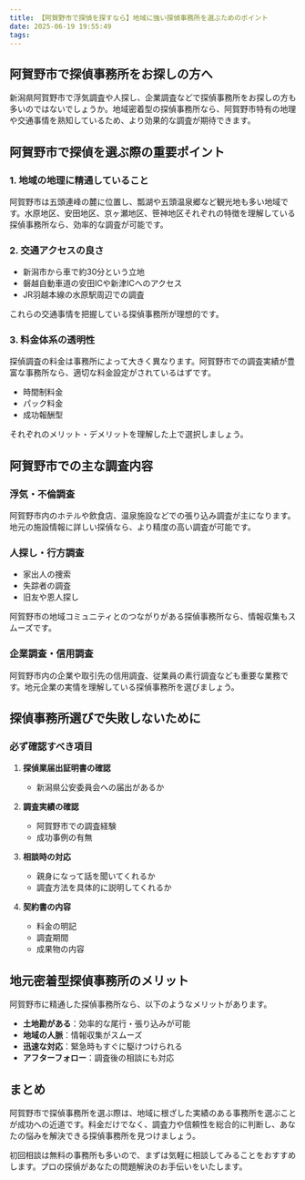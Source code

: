 ```yaml
---
title: 【阿賀野市で探偵を探すなら】地域に強い探偵事務所を選ぶためのポイント
date: 2025-06-19 19:55:49
tags:
---
```


## 阿賀野市で探偵事務所をお探しの方へ

新潟県阿賀野市で浮気調査や人探し、企業調査などで探偵事務所をお探しの方も多いのではないでしょうか。地域密着型の探偵事務所なら、阿賀野市特有の地理や交通事情を熟知しているため、より効果的な調査が期待できます。

## 阿賀野市で探偵を選ぶ際の重要ポイント

### 1. 地域の地理に精通していること

阿賀野市は五頭連峰の麓に位置し、瓢湖や五頭温泉郷など観光地も多い地域です。水原地区、安田地区、京ヶ瀬地区、笹神地区それぞれの特徴を理解している探偵事務所なら、効率的な調査が可能です。

### 2. 交通アクセスの良さ

- 新潟市から車で約30分という立地
- 磐越自動車道の安田ICや新津ICへのアクセス
- JR羽越本線の水原駅周辺での調査

これらの交通事情を把握している探偵事務所が理想的です。

### 3. 料金体系の透明性

探偵調査の料金は事務所によって大きく異なります。阿賀野市での調査実績が豊富な事務所なら、適切な料金設定がされているはずです。

- 時間制料金
- パック料金
- 成功報酬型

それぞれのメリット・デメリットを理解した上で選択しましょう。

## 阿賀野市での主な調査内容

### 浮気・不倫調査

阿賀野市内のホテルや飲食店、温泉施設などでの張り込み調査が主になります。地元の施設情報に詳しい探偵なら、より精度の高い調査が可能です。

### 人探し・行方調査

- 家出人の捜索
- 失踪者の調査
- 旧友や恩人探し

阿賀野市の地域コミュニティとのつながりがある探偵事務所なら、情報収集もスムーズです。

### 企業調査・信用調査

阿賀野市内の企業や取引先の信用調査、従業員の素行調査なども重要な業務です。地元企業の実情を理解している探偵事務所を選びましょう。

## 探偵事務所選びで失敗しないために

### 必ず確認すべき項目

1. **探偵業届出証明書の確認**
   - 新潟県公安委員会への届出があるか

2. **調査実績の確認**
   - 阿賀野市での調査経験
   - 成功事例の有無

3. **相談時の対応**
   - 親身になって話を聞いてくれるか
   - 調査方法を具体的に説明してくれるか

4. **契約書の内容**
   - 料金の明記
   - 調査期間
   - 成果物の内容

## 地元密着型探偵事務所のメリット

阿賀野市に精通した探偵事務所なら、以下のようなメリットがあります。

- **土地勘がある**：効率的な尾行・張り込みが可能
- **地域の人脈**：情報収集がスムーズ
- **迅速な対応**：緊急時もすぐに駆けつけられる
- **アフターフォロー**：調査後の相談にも対応

## まとめ

阿賀野市で探偵事務所を選ぶ際は、地域に根ざした実績のある事務所を選ぶことが成功への近道です。料金だけでなく、調査力や信頼性を総合的に判断し、あなたの悩みを解決できる探偵事務所を見つけましょう。

初回相談は無料の事務所も多いので、まずは気軽に相談してみることをおすすめします。プロの探偵があなたの問題解決のお手伝いをいたします。
